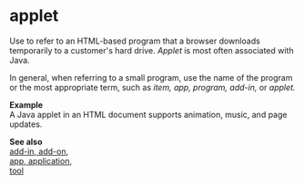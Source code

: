 # applet

Use to refer to an HTML-based program that a browser downloads temporarily to a customer's hard drive. *Applet* is most often associated with Java.

In general, when referring to a small program, use the name of the program or the most appropriate term, such as *item, app, program, add-in,* or *applet.*

**Example**  
A Java applet in an HTML document supports animation, music, and page updates.

**See also** <br />[add-in, add-on](/a-to-z/a/add-in-add-on.md),<br />[app, application](/a-to-z/a/app-application.md), <br />[tool](/a-to-z/t/tool.md)
